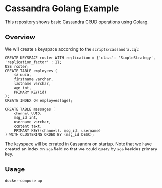 # Cassandra Golang Example
This repository shows basic Cassandra CRUD operations using Golang.
## Overview
We will create a keyspace according to the `scripts/cassandra.cql`:
```
CREATE KEYSPACE roster WITH replication = {'class': 'SimpleStrategy', 'replication_factor' : 1};
USE roster;
CREATE TABLE employees (
    id UUID,
    firstname varchar,
    lastname varchar,
    age int,
    PRIMARY KEY(id)
);
CREATE INDEX ON employees(age);

CREATE TABLE messages (
    channel UUID,
    msg_id int,
    username varchar,
    content text,
    PRIMARY KEY((channel), msg_id, username)
) WITH CLUSTERING ORDER BY (msg_id DESC);
```
The keyspace will be created in Cassandra on startup. Note that we have created an index on `age` field so that we could query by `age` besides primary key.
## Usage
```bash
docker-compose up
```